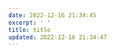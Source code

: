 ```yaml
---
date: 2022-12-16 21:34:45
excerpt: ' '
title: title
updated: 2022-12-16 21:34:47
---
```

<script src="https://cdn.jsdelivr.net/npm/qexo-static@1.5.0/hexo/talks.min.js"></script>

<link rel="stylesheet" href="https://cdn.jsdelivr.net/npm/qexo-static@1.5.0/hexo/talks.min.css">
<div id="qexot"></div>
<script>showQexoTalks("qexot", "https://friendlinks.pages.dev", 5)</script>

